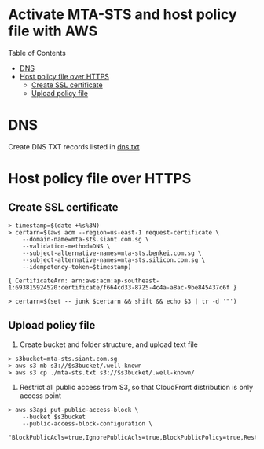 # Activate MTA-STS and host policy file with AWS

Table of Contents
* [DNS](#dns)
* [Host policy file over HTTPS](#policy)
   * [Create SSL certificate](#policy-ssl)
   * [Upload policy file](#policy-upload)



# <a name='dns' />DNS

Create DNS TXT records listed in [dns.txt](./dns.txt)



# <a name='policy' />Host policy file over HTTPS

## <a name='policy-ssl' />Create SSL certificate

```
> timestamp=$(date +%s%3N)
> certarn=$(aws acm --region=us-east-1 request-certificate \
    --domain-name=mta-sts.siant.com.sg \
    --validation-method=DNS \
    --subject-alternative-names=mta-sts.benkei.com.sg \
    --subject-alternative-names=mta-sts.silicon.com.sg \
    --idempotency-token=$timestamp)

{ CertificateArn: arn:aws:acm:ap-southeast-1:693815924520:certificate/f664cd33-8725-4c4a-a8ac-9be845437c6f }

> certarn=$(set -- junk $certarn && shift && echo $3 | tr -d '"')
```


## <a name='policy-upload' />Upload policy file

1. Create bucket and folder structure, and upload text file

```
> s3bucket=mta-sts.siant.com.sg
> aws s3 mb s3://$s3bucket/.well-known
> aws s3 cp ./mta-sts.txt s3://$s3bucket/.well-known/
```

1. Restrict all public access from S3, so that CloudFront distribution is only
access point

```
> aws s3api put-public-access-block \
    --bucket $s3bucket
    --public-access-block-configuration \
    "BlockPublicAcls=true,IgnorePublicAcls=true,BlockPublicPolicy=true,RestrictPublicBuckets=true"
```
